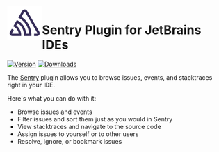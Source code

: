 <img src="images/pluginIcon.svg" width="80" height="80" alt="icon" align="left"/>

Sentry Plugin for JetBrains IDEs
===
[![Version](https://img.shields.io/jetbrains/plugin/v/22232?color=6b43fb)](https://plugins.jetbrains.com/plugin/22232-sentry)
[![Downloads](https://img.shields.io/jetbrains/plugin/d/22232?color=03d7dc)](https://plugins.jetbrains.com/plugin/22232-sentry)

The [Sentry](https://plugins.jetbrains.com/plugin/22232-sentry) plugin allows you to browse issues, events, and stacktraces right in your IDE.

Here's what you can do with it:
- Browse issues and events
- Filter issues and sort them just as you would in Sentry
- View stacktraces and navigate to the source code
- Assign issues to yourself or to other users
- Resolve, ignore, or bookmark issues